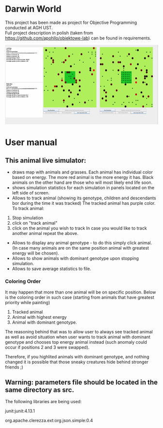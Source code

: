 # Darwin World

This project has been made as project for Objective Programming conducted at AGH UST.  
Full project description in polish (taken from https://github.com/apohllo/obiektowe-lab) can be found in requirements.

![Demo](demo/demo.gif)

# User manual

## This animal live simulator:
- draws map with animals and grasses. Each animal has individual color based on energy. 
The more red animal is the more energy it has. Black animals on the other hand are those who will most likely
end life soon.
- shows simulation statistics for each simulation in panels located on the left side of screen.
- Allows to track animal (showing its genotype, children and descendants bor during the time it was tracked) 
The tracked animal has purple color. To track animal:
1) Stop simulation
2) click on "track animal"
3) click on the animal you wish to track
In case you would like to track another animal repeat the above. 
- Allows to display any animal genotype - to do this simply click animal. (In case many animals are on the same position
animal with greatest energy will be chosen).
- Allows to show animals with dominant genotype upon stopping simulation.
- Allows to save average statistics to file.


### Coloring Order
It may happen that more than one animal will be on specific position.
Below is the coloring order in such case (starting from animals that have greatest priority while painting)
1. Tracked animal
2. Animal with highest energy
3. Animal with dominant genotype.

The reasoning behind that was to allow user to always see tracked animal as well as avoid situation when
user wants to track animal with dominant genotype and chooses top energy animal instead (such anomaly could occur
if positions 2 and 3 were swapped).

Therefore, if you highlited animals with dominant genotype, and nothing changed it is possible
that those sneaky creatures hide behind stronger friends ;) 

## Warning: parameters file should be located in the same directory as src.

The following libraries are being used:

junit:junit:4.13.1

org.apache.clerezza.ext:org.json.simple:0.4
